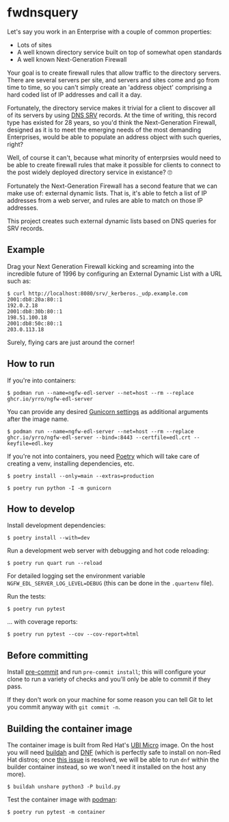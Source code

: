 # fwdnsquery

Let's say you work in an Enterprise with a couple of common properties:

* Lots of sites
* A well known directory service built on top of somewhat open standards
* A well known Next-Generation Firewall

Your goal is to create firewall rules that allow traffic to the directory
servers. There are several servers per site, and servers and sites come and go
from time to time, so you can't simply create an 'address object' comprising a
hard coded list of IP addresses and call it a day.

Fortunately, the directory service makes it trivial for a client to discover
all of its servers by using [DNS
SRV](https://datatracker.ietf.org/doc/html/rfc2782) records. At the time of
writing, this record type has existed for 28 years, so you'd think the
Next-Generation Firewall, designed as it is to meet the emerging needs of the
most demanding Enterprises, would be able to populate an address object with
such queries, right?

Well, of course it can't, because what minority of enterprsies would need to be
able to create firewall rules that make it possible for clients to connect to
the post widely deployed directory service in existance? 🙄

Fortunately the Next-Generation Firewall has a second feature that we can make
use of: external dynamic lists. That is, it's able to fetch a list of IP
addresses from a web server, and rules are able to match on those IP addresses.

This project creates such external dynamic lists based on DNS queries for SRV
records.

## Example

Drag your Next Generation Firewall kicking and screaming into the incredible
future of 1996 by configuring an External Dynamic List with a URL such as:

    $ curl http://localhost:8080/srv/_kerberos._udp.example.com
    2001:db8:20a:80::1
    192.0.2.18
    2001:db8:30b:80::1
    198.51.100.18
    2001:db8:50c:80::1
    203.0.113.18

Surely, flying cars are just around the corner!

## How to run

If you're into containers:

```
$ podman run --name=ngfw-edl-server --net=host --rm --replace ghcr.io/yrro/ngfw-edl-server
```

You can provide any desired [Gunicorn
settings](https://docs.gunicorn.org/en/latest/settings.html) as additional
arguments after the image name.

```
$ podman run --name=ngfw-edl-server --net=host --rm --replace ghcr.io/yrro/ngfw-edl-server --bind=:8443 --certfile=edl.crt --keyfile=edl.key
```

If you're not into containers, you need [Poetry](https://python-poetry.org/)
which will take care of creating a venv, installing dependencies, etc.

```
$ poetry install --only=main --extras=production

$ poetry run python -I -m gunicorn
```

## How to develop

Install development dependencies:

```
$ poetry install --with=dev
```

Run a development web server with debugging and hot code reloading:

```
$ poetry run quart run --reload
```

For detailed logging set the environment variable
`NGFW_EDL_SERVER_LOG_LEVEL=DEBUG` (this can be done in the `.quartenv` file).

Run the tests:

```
$ poetry run pytest
```

... with coverage reports:

```
$ poetry run pytest --cov --cov-report=html
```

## Before committing

Install [pre-commit](https://pre-commit.com/) and run `pre-commit install`;
this will configure your clone to run a variety of checks and you'll only be
able to commit if they pass.

If they don't work on your machine for some reason you can tell Git to let you
commit anyway with `git commit -n`.

## Building the container image

The container image is built from Red Hat's [UBI
Micro](https://www.redhat.com/en/blog/introduction-ubi-micro) image. On the
host you will need [buildah](https://buildah.io/) and
[DNF](https://github.com/rpm-software-management/dnf) (which is perfectly safe
to install on non-Red Hat distros; once [this
issue](https://github.com/containers/buildah/issues/5483) is resolved, we will
be able to run `dnf` within the builder container instead, so we won't need it
installed on the host any more).

```
$ buildah unshare python3 -P build.py
```

Test the container image with [podman](https://podman.io/):

```
$ poetry run pytest -m container
```
